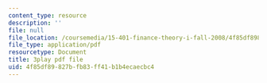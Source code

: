 ```yaml
---
content_type: resource
description: ''
file: null
file_location: /coursemedia/15-401-finance-theory-i-fall-2008/4f85df89827bfb83ff41b1b4ecaecbc4_a5PF2PcElV0.pdf
file_type: application/pdf
resourcetype: Document
title: 3play pdf file
uid: 4f85df89-827b-fb83-ff41-b1b4ecaecbc4
---
```

